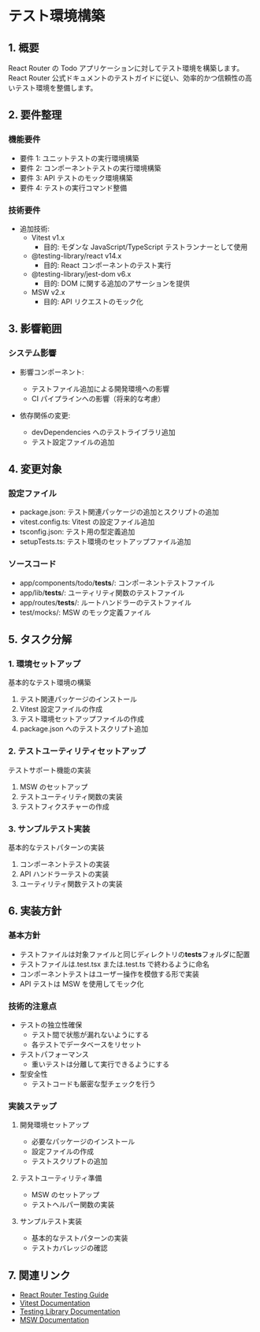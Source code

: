 # テスト環境構築

## 1. 概要

React Router の Todo アプリケーションに対してテスト環境を構築します。React Router 公式ドキュメントのテストガイドに従い、効率的かつ信頼性の高いテスト環境を整備します。

## 2. 要件整理

### 機能要件

- 要件 1: ユニットテストの実行環境構築
- 要件 2: コンポーネントテストの実行環境構築
- 要件 3: API テストのモック環境構築
- 要件 4: テストの実行コマンド整備

### 技術要件

- 追加技術:
  - Vitest v1.x
    - 目的: モダンな JavaScript/TypeScript テストランナーとして使用
  - @testing-library/react v14.x
    - 目的: React コンポーネントのテスト実行
  - @testing-library/jest-dom v6.x
    - 目的: DOM に関する追加のアサーションを提供
  - MSW v2.x
    - 目的: API リクエストのモック化

## 3. 影響範囲

### システム影響

- 影響コンポーネント:

  - テストファイル追加による開発環境への影響
  - CI パイプラインへの影響（将来的な考慮）

- 依存関係の変更:
  - devDependencies へのテストライブラリ追加
  - テスト設定ファイルの追加

## 4. 変更対象

### 設定ファイル

- package.json: テスト関連パッケージの追加とスクリプトの追加
- vitest.config.ts: Vitest の設定ファイル追加
- tsconfig.json: テスト用の型定義追加
- setupTests.ts: テスト環境のセットアップファイル追加

### ソースコード

- app/components/todo/**tests**/: コンポーネントテストファイル
- app/lib/**tests**/: ユーティリティ関数のテストファイル
- app/routes/**tests**/: ルートハンドラーのテストファイル
- test/mocks/: MSW のモック定義ファイル

## 5. タスク分解

### 1. 環境セットアップ

基本的なテスト環境の構築

1. テスト関連パッケージのインストール
2. Vitest 設定ファイルの作成
3. テスト環境セットアップファイルの作成
4. package.json へのテストスクリプト追加

### 2. テストユーティリティセットアップ

テストサポート機能の実装

1. MSW のセットアップ
2. テストユーティリティ関数の実装
3. テストフィクスチャーの作成

### 3. サンプルテスト実装

基本的なテストパターンの実装

1. コンポーネントテストの実装
2. API ハンドラーテストの実装
3. ユーティリティ関数テストの実装

## 6. 実装方針

### 基本方針

- テストファイルは対象ファイルと同じディレクトリの**tests**フォルダに配置
- テストファイルは.test.tsx または.test.ts で終わるように命名
- コンポーネントテストはユーザー操作を模倣する形で実装
- API テストは MSW を使用してモック化

### 技術的注意点

- テストの独立性確保
  - テスト間で状態が漏れないようにする
  - 各テストでデータベースをリセット
- テストパフォーマンス
  - 重いテストは分離して実行できるようにする
- 型安全性
  - テストコードも厳密な型チェックを行う

### 実装ステップ

1. 開発環境セットアップ

   - 必要なパッケージのインストール
   - 設定ファイルの作成
   - テストスクリプトの追加

2. テストユーティリティ準備

   - MSW のセットアップ
   - テストヘルパー関数の実装

3. サンプルテスト実装
   - 基本的なテストパターンの実装
   - テストカバレッジの確認

## 7. 関連リンク

- [React Router Testing Guide](https://reactrouter.com/start/framework/testing)
- [Vitest Documentation](https://vitest.dev/)
- [Testing Library Documentation](https://testing-library.com/docs/react-testing-library/intro/)
- [MSW Documentation](https://mswjs.io/docs/)
